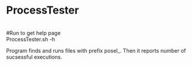 # ProcessTester
<br>
#Run to get help page<br>
ProcessTester.sh -h<br>

Program finds and runs files with prefix posel_. Then it reports number of sucsessful executions.

